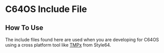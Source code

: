 # C64OS Include File
## How To Use
The include files found here are used when you are developing for C64OS using a cross platform tool like [TMPx](https://turbo.style64.org/docs/tmpx-overview) from Style64.

